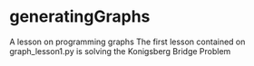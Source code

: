 # generatingGraphs
A lesson on programming graphs
The first lesson contained on graph_lesson1.py is solving the Konigsberg Bridge Problem 
